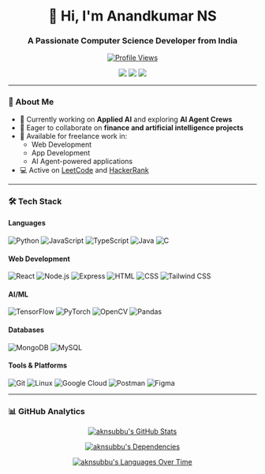 <div align="center">
  <h1>👋 Hi, I'm Anandkumar NS</h1>
  <h3>A Passionate Computer Science Developer from India</h3>
  
  [![Profile Views](https://komarev.com/ghpvc/?username=aknsubbu&label=Profile%20views&color=000000&style=flat)](https://github.com/aknsubbu)
  
  <p>
    <a href="https://linkedin.com/in/anandkumar-ns"><img src="https://img.shields.io/badge/-Anandkumar%20NS-0077B5?style=flat&logo=Linkedin&logoColor=white"/></a>
    <a href="mailto:aknsubbu@gmail.com"><img src="https://img.shields.io/badge/-aknsubbu@gmail.com-D14836?style=flat&logo=Gmail&logoColor=white"/></a>
    <a href="https://instagram.com/anandkumar_ns"><img src="https://img.shields.io/badge/-@anandkumar__ns-E4405F?style=flat&logo=Instagram&logoColor=white"/></a>
  </p>
</div>

---

### 🚀 About Me

- 🔭 Currently working on **Applied AI** and exploring **AI Agent Crews**
- 👯 Eager to collaborate on **finance and artificial intelligence projects**
- 🤝 Available for freelance work in:
  - Web Development
  - App Development
  - AI Agent-powered applications
- 💻 Active on [LeetCode](https://www.leetcode.com/aknsubbu) and [HackerRank](https://www.hackerrank.com/anandkumar_ns)

---

### 🛠️ Tech Stack

#### Languages
![Python](https://img.shields.io/badge/-Python-05122A?style=flat&logo=python)
![JavaScript](https://img.shields.io/badge/-JavaScript-05122A?style=flat&logo=javascript)
![TypeScript](https://img.shields.io/badge/-TypeScript-05122A?style=flat&logo=typescript)
![Java](https://img.shields.io/badge/-Java-05122A?style=flat&logo=Java)
![C](https://img.shields.io/badge/-C-05122A?style=flat&logo=C)

#### Web Development
![React](https://img.shields.io/badge/-React-05122A?style=flat&logo=react)
![Node.js](https://img.shields.io/badge/-Node.js-05122A?style=flat&logo=node.js)
![Express](https://img.shields.io/badge/-Express-05122A?style=flat&logo=express)
![HTML](https://img.shields.io/badge/-HTML-05122A?style=flat&logo=HTML5)
![CSS](https://img.shields.io/badge/-CSS-05122A?style=flat&logo=CSS3)
![Tailwind CSS](https://img.shields.io/badge/-Tailwind%20CSS-05122A?style=flat&logo=tailwind-css)

#### AI/ML
![TensorFlow](https://img.shields.io/badge/-TensorFlow-05122A?style=flat&logo=tensorflow)
![PyTorch](https://img.shields.io/badge/-PyTorch-05122A?style=flat&logo=pytorch)
![OpenCV](https://img.shields.io/badge/-OpenCV-05122A?style=flat&logo=opencv)
![Pandas](https://img.shields.io/badge/-Pandas-05122A?style=flat&logo=pandas)

#### Databases
![MongoDB](https://img.shields.io/badge/-MongoDB-05122A?style=flat&logo=mongodb)
![MySQL](https://img.shields.io/badge/-MySQL-05122A?style=flat&logo=mysql&logoColor=white)

#### Tools & Platforms
![Git](https://img.shields.io/badge/-Git-05122A?style=flat&logo=git)
![Linux](https://img.shields.io/badge/-Linux-05122A?style=flat&logo=linux)
![Google Cloud](https://img.shields.io/badge/-Google%20Cloud-05122A?style=flat&logo=google-cloud)
![Postman](https://img.shields.io/badge/-Postman-05122A?style=flat&logo=postman)
![Figma](https://img.shields.io/badge/-Figma-05122A?style=flat&logo=figma)

---

### 📊 GitHub Analytics

<div align="center">

[![aknsubbu's GitHub Stats](https://stats.quine.sh/aknsubbu/github?theme=dark)](https://quine.sh?utm_source=widgets&utm_campaign=aknsubbu)

[![aknsubbu's Dependencies](https://stats.quine.sh/aknsubbu/dependencies?theme=dark)](https://quine.sh?utm_source=widgets&utm_campaign=aknsubbu)

[![aknsubbu's Languages Over Time](https://stats.quine.sh/aknsubbu/languages-over-time?theme=dark)](https://quine.sh?utm_source=widgets&utm_campaign=aknsubbu)

</div>
